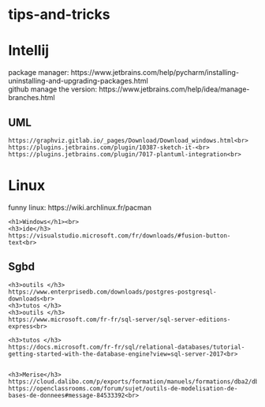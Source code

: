 # tips-and-tricks

<div>
  <DIV>
    <H1>Intellij</H1>
    package manager:
    https://www.jetbrains.com/help/pycharm/installing-uninstalling-and-upgrading-packages.html<br>  
    github manage the version:
    https://www.jetbrains.com/help/idea/manage-branches.html<br>
    <H2>UML</H2>

    https://graphviz.gitlab.io/_pages/Download/Download_windows.html<br>
    https://plugins.jetbrains.com/plugin/10387-sketch-it-<br>
    https://plugins.jetbrains.com/plugin/7017-plantuml-integration<br>
  </div>
  <div>
    <H1>Linux</H1>
    funny linux:
    https://wiki.archlinux.fr/pacman

    <h1>Windows</h1><br>
    <h3>ide</h3>
    https://visualstudio.microsoft.com/fr/downloads/#fusion-button-text<br>
   </div>
  <div>
    <h2>Sgbd</h2>

    <h3>outils </h3>
    https://www.enterprisedb.com/downloads/postgres-postgresql-downloads<br>
    <h3>tutos </h3>
    <h3>outils </h3>
    https://www.microsoft.com/fr-fr/sql-server/sql-server-editions-express<br>

    <h3>tutos </h3>
    https://docs.microsoft.com/fr-fr/sql/relational-databases/tutorial-getting-started-with-the-database-engine?view=sql-server-2017<br>


    <h3>Merise</h3>
    https://cloud.dalibo.com/p/exports/formation/manuels/formations/dba2/dba2.handout.html#pgmodeler<br>
    https://openclassrooms.com/forum/sujet/outils-de-modelisation-de-bases-de-donnees#message-84533392<br>
  </div>
</div>
